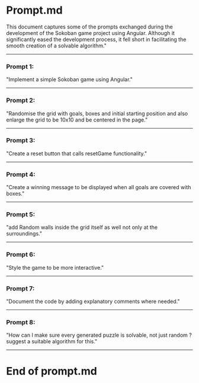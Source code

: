 # Prompt.md

This document captures some of the prompts exchanged during the development of the Sokoban game project using Angular. Although it significantly eased the development process, it fell short in facilitating the smooth creation of a solvable algorithm."

---

### Prompt 1:
"Implement a simple Sokoban game using Angular."

---

### Prompt 2:
"Randomise the grid with goals, boxes and initial starting position and also enlarge the grid to be 10x10 and be centered in the page."

---

### Prompt 3:
"Create a reset button that calls resetGame functionality."

---

### Prompt 4:
"Create a winning message to be displayed when all goals are covered with boxes."

---

### Prompt 5:
"add Random walls inside the grid itself as well not only at the surroundings."

---

### Prompt 6:
"Style the game to be more interactive."

---

### Prompt 7:
"Document the code by adding explanatory comments where needed."

---

### Prompt 8:
"How can I make sure every generated puzzle is solvable, not just random ? suggest a suitable algorithm for this."

---

# End of prompt.md
